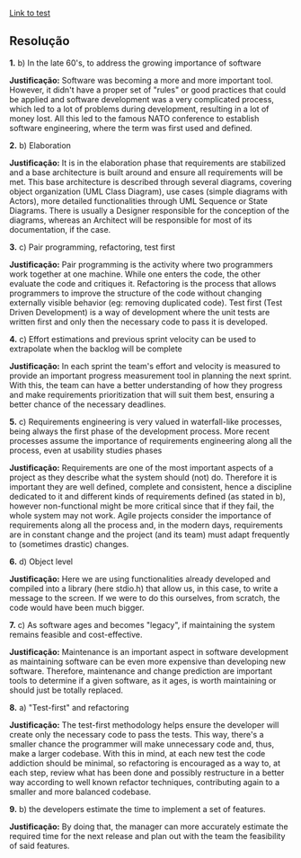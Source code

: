 [Link to test](https://drive.google.com/drive/u/0/folders/1zmCkIqMYYK1JVbTNMjQMvJDOHtCrQmW1)

## Resolução

**1.** b) In the late 60's, to address the growing importance of software

**Justificação:** Software was becoming a more and more important tool. However, it didn't have a proper set of "rules" or good practices that could be applied and software development was a very complicated process, which led to a lot of problems during development, resulting in a lot of money lost. All this led to the famous NATO conference to establish software engineering, where the term was first used and defined.

**2.** b) Elaboration

**Justificação:** It is in the elaboration phase that requirements are stabilized and a base architecture is built around and ensure all requirements will be met. This base architecture is described through several diagrams, covering object organization (UML Class Diagram), use cases (simple diagrams with Actors), more detailed functionalities through UML Sequence or State Diagrams. There is usually a Designer responsible for the conception of the diagrams, whereas an Architect will be responsible for most of its documentation, if the case.

**3.** c) Pair programming, refactoring, test first

**Justificação:** Pair programming is the activity where two programmers work together at one machine. While one enters the code, the other evaluate the code and critiques it.
Refactoring is the process that allows programmers to improve the structure of the code without changing externally visible behavior (eg: removing duplicated code).
Test first (Test Driven Development) is a way of development where the unit tests are written first and only then the necessary code to pass it is developed.

**4.** c) Effort estimations and previous sprint velocity can be used to extrapolate when the backlog will be complete

**Justificação:** In each sprint the team's effort and velocity is measured to provide an important progress measurement tool in planning the next sprint. With this, the team can have a better understanding of how they progress and make requirements prioritization that will suit them best, ensuring a better chance of the necessary deadlines.

**5.** c) Requirements engineering is very valued in waterfall-like processes, being always the first phase of the development process. More recent processes assume the importance of requirements engineering along all the process, even at usability studies phases

**Justificação:** Requirements are one of the most important aspects of a project as they describe what the system should (not) do. Therefore it is important they are well defined, complete and consistent, hence a discipline dedicated to it and different kinds of requirements defined (as stated in b), however non-functional might be more critical since that if they fail, the whole system may not work. Agile projects consider the importance of requirements along all the process and, in the modern days, requirements are in constant change and the project (and its team) must adapt frequently to (sometimes drastic) changes.

**6.** d) Object level

**Justificação:** Here we are using functionalities already developed and compiled into a library (here stdio.h) that allow us, in this case, to write a message to the screen. If we were to do this ourselves, from scratch, the code would have been much bigger.

**7.** c) As software ages and becomes "legacy", if maintaining the system remains feasible and cost-effective.

**Justificação:** Maintenance is an important aspect in software development as maintaining software can be even more expensive than developing new software. Therefore, maintenance and change prediction are important tools to determine if a given software, as it ages, is worth maintaining or should just be totally replaced.

**8.** a) "Test-first" and refactoring

**Justificação:** The test-first methodology helps ensure the developer will create only the necessary code to pass the tests. This way, there's a smaller chance the programmer will make unnecessary code and, thus, make a larger codebase. With this in mind, at each new test the code addiction should be minimal, so refactoring is encouraged as a way to, at each step, review what has been done and possibly restructure in a better way according to well known refactor techniques, contributing again to a smaller and more balanced codebase.

**9.** b) the developers estimate the time to implement a set of features.

**Justificação:** By doing that, the manager can more accurately estimate the required time for the next release and plan out with the team the feasibility of said features.
